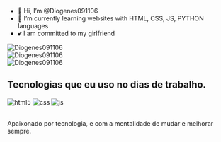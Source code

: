 - 👋 Hi, I’m @Diogenes091106
- 🌱 I’m currently learning websites with HTML, CSS, JS, PYTHON languages 
- 💕 I am committed to my girlfriend
  
![Diogenes091106](https://github-readme-stats.vercel.app/api?username=Diogenes091106&theme=dark&hide_border=false&include_all_commits=false&count_private=false)<br/>
![Diogenes091106](https://github-readme-streak-stats.herokuapp.com/?user=Diogenes091106&theme=dark&hide_border=false)<br/>
![Diogenes091106](https://github-readme-stats.vercel.app/api/top-langs/?username=Diogenes091106&theme=dark&hide_border=false&include_all_commits=false&count_private=false&layout=compact)

##
 
## Tecnologias que eu uso no dias de trabalho.

<div style="display: inline_block">
  <img align="center" alt="html5" src="https://img.shields.io/badge/HTML5-E34F26?style=for-the-badge&logo=html5&logoColor=white" />
  <img align="center" alt="css" src="https://img.shields.io/badge/CSS3-1572B6?style=for-the-badge&logo=css3&logoColor=white" />
  <img align="center" alt="js" src="https://img.shields.io/badge/JavaScript-F7DF1E?style=for-the-badge&logo=javascript&logoColor=black" />
</div><br/>

Apaixonado por tecnologia, e com a mentalidade de mudar e melhorar sempre.
